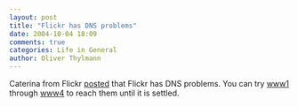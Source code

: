 ```yaml
---
layout: post
title: "Flickr has DNS problems"
date: 2004-10-04 18:09
comments: true
categories: Life in General
author: Oliver Thylmann
---
```



Caterina from Flickr [posted](http://www.caterina.net/archive/000671.html) that Flickr has DNS problems. You can try [www1](http://www1.flickr.com/) through [www4](http://www4.flickr.com/) to reach them until it is settled.


